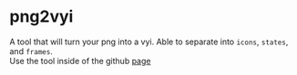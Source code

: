 # png2vyi
A tool that will turn your png into a vyi.
Able to separate into `icons`, `states`, and `frames`.  
Use the tool inside of the github [page](https://actii-codes.github.io/png2vyi/)
